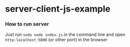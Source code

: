 # server-client-js-example

### How to run server
Just run `sudo node index.js` in the command line and open `http:localhost:5000` (or other port) in the browser
